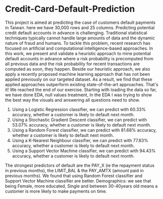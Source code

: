 # Credit-Card-Default-Prediction
This project is aimed at predicting the case of customers default payments in Taiwan. here we have 30,000 rows and 25 columns.
Predicting potential credit default accounts in advance is challenging. Traditional statistical techniques typically cannot handle large amounts of data and the dynamic nature of fraud and humans. To tackle this problem, recent research has focused on artificial and computational intelligence-based approaches. In this work, we present and validate a heuristic approach to mine potential default accounts in advance where a risk probability is precomputed from all previous data and the risk probability for recent transactions are computed as soon, they happen. Beside our heuristic approach, we also apply a recently proposed machine learning approach that has not been applied previously on our targeted dataset. As a result, we find that these applied approaches outperform existing state-of-the-art approaches.
That's it! We reached the end of our exercise.
Starting with loading the data so far, we have done EDA, null values treatment, In the EDA I was trying to show the best way the visuals and answering all questions need to show.
1) Using a Logistic Regression classifier, we can predict with 60.33% accuracy, whether a customer is likely to default next month.
2) Using a Stochastic Gradient Descent classifier, we can predict with 53.07% accuracy, whether a customer is likely to default next month.
3) Using a Random Forest classifier, we can predict with 81.68% accuracy, whether a customer is likely to default next month.
4) Using a K-Nearest Neighbour classifier, we can predict with 77.83% accuracy, whether a customer is likely to default next month.
5) Using a Support Vector Machine classifier, we can predict with 94.43% accuracy, whether a customer is likely to default next month.

The strongest predictors of default are the PAY_X (ie the repayment status in previous months), the LIMIT_BAL & the PAY_AMTX (amount paid in previous months).
We found that using Random Forest classifier and Support Vector Machine classifier are better.
Demographics: we see that being Female, more educated, Single and between 30-40years old means a customer is more likely to make payments on time.
